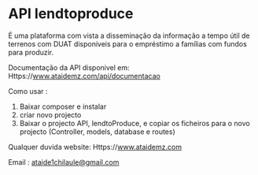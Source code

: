 # API lendtoproduce

É uma plataforma com vista a disseminação da informação a tempo útil de terrenos com DUAT disponíveis para o empréstimo a famílias com fundos para produzir. 

Documentação da API disponivel em: Https://www.ataidemz.com/api/documentacao 

Como usar :

 1. Baixar composer e instalar
 2. criar novo projecto
 3. Baixar o projecto API, lendtoProduce, e copiar os ficheiros para o novo projecto (Controller, models, database e routes) 
 
 Qualquer duvida 
 website: Https://www.ataidemz.com
 
 Email : ataide1chilaule@gmail.com
 
 
 
